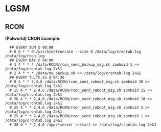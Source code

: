 # LGSM

## RCON

**(Palworld) CRON Example:**

      ## EVERY SUN @ 00:00
      # 0 0 * * 0 /usr/bin/truncate --size 0 /data/log/crontab.log /data/log/rcon.log
      ## EVERY DAY @ 04:00
      # 1 4 * * * /data/RCON/rcon_send_backup_msg.sh zomboid 1 >> /data/log/crontab.log 2>&1
      # 2 4 * * * /data/my_backup.sh >> /data/log/crontab.log 2>&1
      ## EVERY Tu,Th,Sa @ 04:30
      # 0 4 * * 2,4,6 /data/RCON/rcon_send_reboot_msg.sh zomboid 30 >> /data/log/crontab.log 2>&1
      # 15 4 * * 2,4,6 /data/RCON/rcon_send_reboot_msg.sh zomboid 15 >> /data/log/crontab.log 2>&1
      # 20 4 * * 2,4,6 /data/RCON/rcon_send_reboot_msg.sh zomboid 10 >> /data/log/crontab.log 2>&1
      # 25 4 * * 2,4,6 /data/RCON/rcon_send_reboot_msg.sh zomboid 5 >> /data/log/crontab.log 2>&1
      # 29 4 * * 2,4,6 /data/RCON/rcon_send_reboot_msg.sh zomboid 1 >> /data/log/crontab.log 2>&1
      # 30 4 * * 2,4,6 /app/*server restart >> /data/log/crontab.log 2>&1
